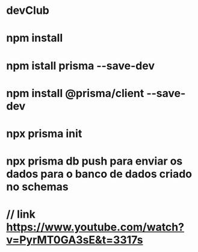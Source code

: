 # devClub
# npm install 
# npm istall prisma --save-dev
# npm install @prisma/client --save-dev
# npx prisma init

# npx prisma db push   para enviar os dados para o banco de dados criado no schemas


# // link https://www.youtube.com/watch?v=PyrMT0GA3sE&t=3317s